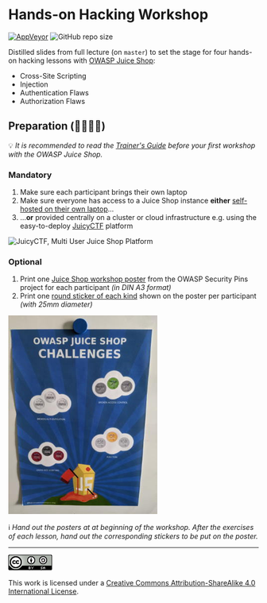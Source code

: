 # Hands-on Hacking Workshop

[![AppVeyor](https://img.shields.io/appveyor/ci/bkimminich/it-security-lecture)](https://ci.appveyor.com/project/bkimminich/it-security-lecture)
![GitHub repo size](https://img.shields.io/github/repo-size/bkimminich/it-security-lecture)

Distilled slides from full lecture (on `master`) to set the stage for
four hands-on hacking lessons with
[OWASP Juice Shop](https://owasp-juice.shop):

* Cross-Site Scripting
* Injection
* Authentication Flaws
* Authorization Flaws

## Preparation (:man_teacher::woman_teacher:)

:bulb: _It is recommended to read the
[Trainer's Guide](https://pwning.owasp-juice.shop/appendix/trainers.html)
before your first workshop with the OWASP Juice Shop._

### Mandatory

1. Make sure each participant brings their own laptop
2. Make sure everyone has access to a Juice Shop instance **either**
   [self-hosted on their own laptop](https://github.com/bkimminich/juice-shop#setup)...
3. ...**or** provided centrally on a cluster or cloud infrastructure
   e.g. using the easy-to-deploy
   [JuicyCTF](https://github.com/iteratec/juicy-ctf) platform

![JuicyCTF, Multi User Juice Shop Platform](https://raw.githubusercontent.com/iteratec/juicy-ctf/master/cover.svg)

### Optional

1. Print one
   [Juice Shop workshop poster](https://github.com/wurstbrot/security-pins/tree/master/juice-shop-challenge-pins)
   from the OWASP Security Pins project for each participant _(in DIN A3
   format)_
2. Print one
   [round sticker of each kind](https://github.com/wurstbrot/security-pins/tree/master/juice-shop-challenge-pins/Pins)
   shown on the poster per participant _(with 25mm diameter)_

![Achievement Poster](achievement-poster.jpg)

:information_source: _Hand out the posters at at beginning of the workshop. After the
exercises of each lesson, hand out the corresponding stickers to be put
on the poster._

----

[![CC BY SA 4.0](cc_by-sa_4.0.png)](https://creativecommons.org/licenses/by-sa/4.0/)

This work is licensed under a
[Creative Commons Attribution-ShareAlike 4.0 International License](https://creativecommons.org/licenses/by-sa/4.0/).
